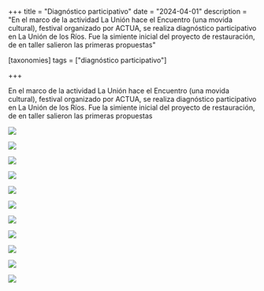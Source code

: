 +++
title = "Diagnóstico participativo"
date = "2024-04-01"
description = "En el marco de la actividad La Unión hace el Encuentro (una movida cultural), festival organizado por ACTUA, se realiza diagnóstico participativo en La Unión de los Ríos. Fue la simiente inicial del proyecto de restauración, de en taller salieron las primeras propuestas"

[taxonomies]
tags = ["diagnóstico participativo"]

+++

En el marco de la actividad La Unión hace el Encuentro (una movida cultural), festival organizado por ACTUA, se realiza diagnóstico participativo en La Unión de los Ríos. Fue la simiente inicial del proyecto de restauración, de en taller salieron las primeras propuestas

![](https://tierraunidaactiva.github.io/fotos/media/large/2024.04.01_diagnostico_participativo/uno.jpeg)

![](https://tierraunidaactiva.github.io/fotos/media/large/2024.04.01_diagnostico_participativo/dos.jpeg)

![](https://tierraunidaactiva.github.io/fotos/media/large/2024.04.01_diagnostico_participativo/tres.jpeg)

![](https://tierraunidaactiva.github.io/fotos/media/large/2024.04.01_diagnostico_participativo/cuatro.jpeg)

![](https://tierraunidaactiva.github.io/fotos/media/large/2024.04.01_diagnostico_participativo/cinco.jpeg)

![](https://tierraunidaactiva.github.io/fotos/media/large/2024.04.01_diagnostico_participativo/seis.jpeg)

![](https://tierraunidaactiva.github.io/fotos/media/large/2024.04.01_diagnostico_participativo/siete.jpeg)

![](https://tierraunidaactiva.github.io/fotos/media/large/2024.04.01_diagnostico_participativo/ocho.jpeg)

![](https://tierraunidaactiva.github.io/fotos/media/large/2024.04.01_diagnostico_participativo/nueve.jpeg)

![](https://tierraunidaactiva.github.io/fotos/media/large/2024.04.01_diagnostico_participativo/diez.jpeg)

![](https://tierraunidaactiva.github.io/fotos/media/large/2024.04.01_diagnostico_participativo/once.jpeg)
